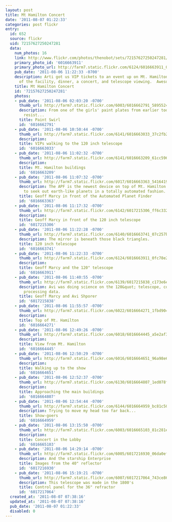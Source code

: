 ```yaml
---
layout: post
title: Mt Hamilton Concert
date: '2011-08-07 01:22:33'
categories: post flickr
entry:
  id: 652
  source: flickr
  uid: 72157627250247281
  data:
    num_photos: 16
    link: http://www.flickr.com/photos/thenobot/sets/72157627250247281/
    primary_photo_id: '6016663911'
    primary_photo_url: http://farm7.static.flickr.com/6124/6016663911_0fc78e2e5a_m.jpg
    pub_date: '2011-08-06 11:22:33 -0700'
    description: Arti got us VIP tickets to an event up on Mt. Hamilton -- a tour
      of the facility, dinner, a concert, and telescope viewing.  Awesome!
    title: Mt Hamilton Concert
    id: '72157627250247281'
    photos:
    - pub_date: '2011-08-06 02:03:20 -0700'
      thumb_url: http://farm7.static.flickr.com/6003/6016662791_5895524d84_s.jpg
      description: From one of the girls' paint plates from earlier today.  Couldn't
        resist...
      title: Paint Swirl
      id: '6016662791'
    - pub_date: '2011-08-06 10:50:44 -0700'
      thumb_url: http://farm7.static.flickr.com/6141/6016663033_37c2fb23fb_s.jpg
      description: 
      title: VIPs walking to the 120 inch telescope
      id: '6016663033'
    - pub_date: '2011-08-06 11:02:32 -0700'
      thumb_url: http://farm7.static.flickr.com/6141/6016663209_61cc596b49_s.jpg
      description: 
      title: Mt. Hamilton buildings
      id: '6016663209'
    - pub_date: '2011-08-06 11:07:32 -0700'
      thumb_url: http://farm7.static.flickr.com/6017/6016663363_5416419f79_s.jpg
      description: The APF is the newest device on top of Mt. Hamilton.  It is supposed
        to seek out earth-like planets in a totally automated fashion.
      title: Geoff Marcy in front of the Automated Planet Finder
      id: '6016663363'
    - pub_date: '2011-08-06 11:17:32 -0700'
      thumb_url: http://farm7.static.flickr.com/6142/6017215306_ff6c3320fd_s.jpg
      description: 
      title: Geoff Marcy in front of the 120 inch telescope
      id: '6017215306'
    - pub_date: '2011-08-06 11:22:28 -0700'
      thumb_url: http://farm7.static.flickr.com/6140/6016663741_07c257b02d_s.jpg
      description: The mirror is beneath those black triangles.
      title: 120 inch telescope
      id: '6016663741'
    - pub_date: '2011-08-06 11:22:33 -0700'
      thumb_url: http://farm7.static.flickr.com/6124/6016663911_0fc78e2e5a_s.jpg
      description: 
      title: Geoff Marcy and the 120" telescope
      id: '6016663911'
    - pub_date: '2011-08-06 11:40:55 -0700'
      thumb_url: http://farm7.static.flickr.com/6139/6017215838_c173e6ef09_s.jpg
      description: Avi was doing science on the 120&quot; telescope, collecting and
        processing data.
      title: Geoff Marcy and Avi Shporer
      id: '6017215838'
    - pub_date: '2011-08-06 11:55:57 -0700'
      thumb_url: http://farm7.static.flickr.com/6022/6016664271_1fbd9040ce_s.jpg
      description: 
      title: Top of Mt. Hamilton
      id: '6016664271'
    - pub_date: '2011-08-06 12:49:26 -0700'
      thumb_url: http://farm7.static.flickr.com/6018/6016664445_a5e2af3a2b_s.jpg
      description: 
      title: View from Mt. Hamilton
      id: '6016664445'
    - pub_date: '2011-08-06 12:50:29 -0700'
      thumb_url: http://farm7.static.flickr.com/6016/6016664651_96a98e6e41_s.jpg
      description: 
      title: Walking up to the show
      id: '6016664651'
    - pub_date: '2011-08-06 12:52:37 -0700'
      thumb_url: http://farm7.static.flickr.com/6130/6016664807_1ed078f966_s.jpg
      description: 
      title: Approaching the main buildings
      id: '6016664807'
    - pub_date: '2011-08-06 12:54:44 -0700'
      thumb_url: http://farm7.static.flickr.com/6144/6016664959_bc81c505c7_s.jpg
      description: Trying to move my head too far back...
      title: Show-goers
      id: '6016664959'
    - pub_date: '2011-08-06 13:15:50 -0700'
      thumb_url: http://farm7.static.flickr.com/6003/6016665103_81c281e6cc_s.jpg
      description: 
      title: Concert in the Lobby
      id: '6016665103'
    - pub_date: '2011-08-06 14:29:14 -0700'
      thumb_url: http://farm7.static.flickr.com/6005/6017216930_06da0eff56_s.jpg
      description: And the starship Enterprise
      title: Images from the 40" reflector
      id: '6017216930'
    - pub_date: '2011-08-06 15:19:21 -0700'
      thumb_url: http://farm7.static.flickr.com/6007/6017217064_743ce86e4c_s.jpg
      description: This telescope was made in the 1800's
      title: Control panel for the 36" refractor
      id: '6017217064'
  created_at: '2011-08-07 07:38:16'
  updated_at: '2011-08-07 07:38:16'
  pub_date: '2011-08-07 01:22:33'
  disabled: 0
---
```

